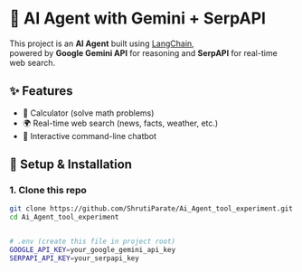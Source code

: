 # 🤖 AI Agent with Gemini + SerpAPI

This project is an **AI Agent** built using [LangChain](https://www.langchain.com/),  
powered by **Google Gemini API** for reasoning and **SerpAPI** for real-time web search.

## ✨ Features
- 🧮 Calculator (solve math problems)
- 🌍 Real-time web search (news, facts, weather, etc.)
- 💬 Interactive command-line chatbot

## 🚀 Setup & Installation

### 1. Clone this repo
```bash
git clone https://github.com/ShrutiParate/Ai_Agent_tool_experiment.git
cd Ai_Agent_tool_experiment


# .env (create this file in project root)
GOOGLE_API_KEY=your_google_gemini_api_key
SERPAPI_API_KEY=your_serpapi_key




